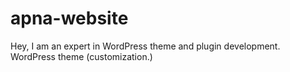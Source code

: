 # apna-website
Hey, I am an expert in WordPress theme and plugin development. WordPress theme (customization.)
